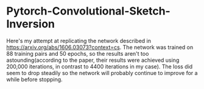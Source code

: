 # Pytorch-Convolutional-Sketch-Inversion

Here's my attempt at replicating the network described in https://arxiv.org/abs/1606.03073?context=cs.
The network was trained on 88 training pairs and 50 epochs, so the results aren't too astounding(according to the paper, their results were achieved using 200,000 iterations, in contrast to 4400 iterations in my case). The loss did seem to drop steadily so the network will probably continue to improve for a while before stopping.
